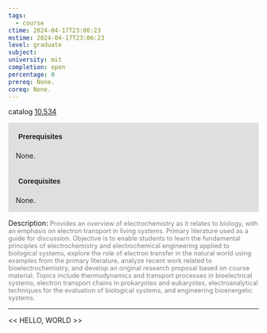 ```yaml
---
tags:
  - course
ctime: 2024-04-17T23:06:23
mstime: 2024-04-17T23:06:23
level: graduate
subject: 
university: mit
completion: open
percentage: 0
prereq: None.
coreq: None.
---
```


catalog [10.534](http://student.mit.edu/catalog/m10a.html#10.534)

<span style="display: block; padding: 15px; background-color: rgb(100, 100, 100, 0.2);"><font id="m_prereq391_0" style="display: block; font-family: Arial, sans-serif; font-weight: bold; padding: 5px">Prerequisites</font><br><span id="prereq391_0">None.</span></span>
<span style="display: block; padding: 15px; background-color: rgb(100, 100, 100, 0.2);"><font id="m_coreq391_0" style="display: block; font-family: Arial, sans-serif; font-weight: bold; padding: 5px">Corequisites</font><br><span id="coreq391_0">None.</span></span>

<font style="">Description:</font>
<font style="color: grey; font-size: 0.8rem;">Provides an overview of electrochemistry as it relates to biology, with an emphasis on electron transport in living systems. Primary literature used as a guide for discussion. Objective is to enable students to learn the fundamental principles of electrochemistry and electrochemical engineering applied to biological systems, explore the role of electron transfer in the natural world using examples from the primary literature, analyze recent work related to bioelectrochemistry, and develop an original research proposal based on course material. Topics include thermodynamics and transport processes in bioelectrical systems, electron transport chains in prokaryotes and eukaryotes, electroanalytical techniques for the evaluation of biological systems, and engineering bioenergetic systems.</font>



---

<< HELLO, WORLD >>
